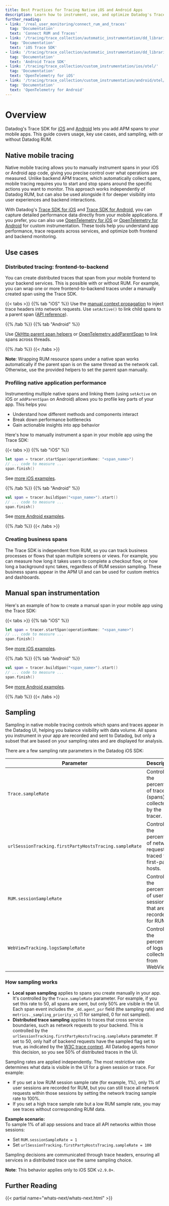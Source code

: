 ```yaml
---
title: Best Practices for Tracing Native iOS and Android Apps
description: Learn how to instrument, use, and optimize Datadog's Trace SDK for native iOS and Android apps.
further_reading:
- link: '/real_user_monitoring/connect_rum_and_traces'
  tag: 'Documentation'
  text: 'Connect RUM and Traces'
- link: '/tracing/trace_collection/automatic_instrumentation/dd_libraries/ios'
  tag: 'Documentation'
  text: 'iOS Trace SDK'
- link: '/tracing/trace_collection/automatic_instrumentation/dd_libraries/android/'
  tag: 'Documentation'
  text: 'Android Trace SDK'
- link: '/tracing/trace_collection/custom_instrumentation/ios/otel/'
  tag: 'Documentation'
  text: 'OpenTelemetry for iOS'
- link: '/tracing/trace_collection/custom_instrumentation/android/otel/'
  tag: 'Documentation'
  text: 'OpenTelemetry for Android'
---
```


# Overview

Datadog's Trace SDK for [iOS][1] and [Android][2] lets you add APM spans to your mobile apps. This guide covers usage, key use cases, and sampling, with or without Datadog RUM.

## Native mobile tracing

Native mobile tracing allows you to manually instrument spans in your iOS or Android app code, giving you precise control over what operations are measured. Unlike backend APM tracers, which automatically collect spans, mobile tracing requires you to start and stop spans around the specific actions you want to monitor. This approach works independently of Datadog RUM, but can also be used alongside it for deeper visibility into user experiences and backend interactions.

With Datadog's [Trace SDK for iOS][1] and [Trace SDK for Android][2], you can capture detailed performance data directly from your mobile applications. If you prefer, you can also use [OpenTelemetry for iOS][3] or [OpenTelemetry for Android][4] for custom instrumentation. These tools help you understand app performance, trace requests across services, and optimize both frontend and backend monitoring.

## Use cases

### Distributed tracing: frontend-to-backend

You can create distributed traces that span from your mobile frontend to your backend services. This is possible with or without RUM. For example, you can wrap one or more frontend-to-backend traces under a manually created span using the Trace SDK.

{{< tabs >}}
{{% tab "iOS" %}}
Use the [manual context propagation][1] to inject trace headers into network requests. Use `setActive()` to link child spans to a parent span ([API reference][2]).

[1]: /tracing/trace_collection/automatic_instrumentation/dd_libraries/ios?tab=swiftpackagemanagerspm#:~:text=(Optional)%20To%20distribute%20traces%20between%20your%20environments%2C%20for%20example%20frontend%20%2D%20backend%2C%20you%20can%20either%20do%20it%20manually%20or%20leverage%20our%20auto%20instrumentation.%20In%20both%20cases%2C%20network%20traces%20are%20sampled%20with%20an%20adjustable%20sampling%20rate.%20A%20sampling%20of%2020%25%20is%20applied%20by%20default
[2]: https://swiftpackageindex.com/datadog/dd-sdk-ios/develop/documentation/datadogtrace/otspan/setactive/

{{% /tab %}}
{{% tab "Android" %}}

Use [OkHttp parent span helpers][1] or [OpenTelemetry addParentSpan][2] to link spans across threads.

[1]: /tracing/trace_collection/automatic_instrumentation/dd_libraries/android/?tab=kotlin#okhttp
[2]: /tracing/trace_collection/custom_instrumentation/android/otel/?tab=kotlin#:~:text=(Optional)%20Add%20local%20parent%20span%20to%20the%20span%20generated%20around%20the%20OkHttp%20request%20in%20RUM%3A

{{% /tab %}}
{{< /tabs >}}

**Note**: Wrapping RUM resource spans under a native span works automatically if the parent span is on the same thread as the network call. Otherwise, use the provided helpers to set the parent span manually.

### Profiling native application performance

Instrumenting multiple native spans and linking them (using `setActive` on iOS or `addParentSpan` on Android) allows you to profile key parts of your app. This helps you:
- Understand how different methods and components interact
- Break down performance bottlenecks
- Gain actionable insights into app behavior

Here's how to manually instrument a span in your mobile app using the Trace SDK:

{{< tabs >}}
{{% tab "iOS" %}}
```swift
let span = tracer.startSpan(operationName: "<span_name>")
// ... code to measure ...
span.finish()
```
See [more iOS examples][1].

[1]: /tracing/trace_collection/automatic_instrumentation/dd_libraries/ios?tab=swiftpackagemanagerspm

{{% /tab %}}
{{% tab "Android" %}}

```kotlin
val span = tracer.buildSpan("<span_name>").start()
// ... code to measure ...
span.finish()
```
See [more Android examples][1].

[1]: /tracing/trace_collection/automatic_instrumentation/dd_libraries/android/?tab=kotlin

{{% /tab %}}
{{< /tabs >}}

### Creating business spans

The Trace SDK is independent from RUM, so you can track business processes or flows that span multiple screens or views. For example, you can measure how long it takes users to complete a checkout flow, or how long a background sync takes, regardless of RUM session sampling. These business spans appear in the APM UI and can be used for custom metrics and dashboards.

## Manual span instrumentation

Here's an example of how to create a manual span in your mobile app using the Trace SDK:

{{< tabs >}}
{{% tab "iOS" %}}
```swift
let span = tracer.startSpan(operationName: "<span_name>")
// ... code to measure ...
span.finish()
```
See [more iOS examples][1].

[1]: /tracing/trace_collection/automatic_instrumentation/dd_libraries/ios?tab=swiftpackagemanagerspm

{{% /tab %}}
{{% tab "Android" %}}

```kotlin
val span = tracer.buildSpan("<span_name>").start()
// ... code to measure ...
span.finish()
```
See [more Android examples][1].

[1]: /tracing/trace_collection/automatic_instrumentation/dd_libraries/android/?tab=kotlin

{{% /tab %}}
{{< /tabs >}}

## Sampling

Sampling in native mobile tracing controls which spans and traces appear in the Datadog UI, helping you balance visibility with data volume. All spans you instrument in your app are recorded and sent to Datadog, but only a subset that are based on your sampling rates and are displayed for analysis.

There are a few sampling rate parameters in the Datadog iOS SDK:

| Parameter                                   | Description                                                      |
|---------------------------------------------|------------------------------------------------------------------|
| `Trace.sampleRate`                          | Controls the percentage of traces (spans) collected by the tracer.|
| `urlSessionTracking.firstPartyHostsTracing.sampleRate` | Controls the percentage of network requests traced for first-party hosts. |
| `RUM.sessionSampleRate`                     | Controls the percentage of user sessions that are recorded for RUM.|
| `WebViewTracking.logsSampleRate`            | Controls the percentage of logs collected from WebViews.          |

### How sampling works

- **Local span sampling** applies to spans you create manually in your app. It's controlled by the `Trace.sampleRate` parameter. For example, if you set this rate to 50, all spans are sent, but only 50% are visible in the UI. Each span event includes the `_dd.agent_psr` field (the sampling rate) and `metrics._sampling_priority_v1` (1 for sampled, 0 for not sampled).
- **Distributed trace sampling** applies to traces that cross service boundaries, such as network requests to your backend. This is controlled by the `urlSessionTracking.firstPartyHostsTracing.sampleRate` parameter. If set to 50, only half of backend requests have the sampled flag set to true, as indicated by the [W3C trace context][7]. All Datadog agents honor this decision, so you see 50% of distributed traces in the UI.

Sampling rates are applied independently. The most restrictive rate determines what data is visible in the UI for a given session or trace. For example:
- If you set a low RUM session sample rate (for example, 1%), only 1% of user sessions are recorded for RUM, but you can still trace all network requests within those sessions by setting the network tracing sample rate to 100%.
- If you set a high trace sample rate but a low RUM sample rate, you may see traces without corresponding RUM data.

**Example scenario:**  
To sample 1% of all app sessions and trace all API networks within those sessions:
- Set `RUM.sessionSampleRate = 1`
- Set `urlSessionTracking.firstPartyHostsTracing.sampleRate = 100`

Sampling decisions are communicated through trace headers, ensuring all services in a distributed trace use the same sampling choice.

**Note**: This behavior applies only to iOS SDK `v2.9.0+`.

## Further Reading

{{< partial name="whats-next/whats-next.html" >}}

[1]: /tracing/trace_collection/automatic_instrumentation/dd_libraries/ios
[2]: /tracing/trace_collection/automatic_instrumentation/dd_libraries/android
[3]: /tracing/trace_collection/custom_instrumentation/ios/otel
[4]: /tracing/trace_collection/custom_instrumentation/android/otel
[5]: https://github.com/DataDog/dd-sdk-ios/blob/develop/DatadogTrace/Sources/TraceConfiguration.swift#L32
[6]: https://github.com/DataDog/dd-sdk-ios/blob/develop/DatadogTrace/Sources/TraceConfiguration.swift#L106
[7]: https://www.w3.org/TR/trace-context/#sampled-flag

